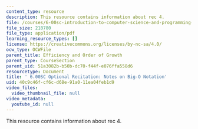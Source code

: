 ```yaml
---
content_type: resource
description: This resource contains information about rec 4.
file: /courses/6-00sc-introduction-to-computer-science-and-programming-spring-2011/40c9c46fcf6cd68e91a011ea04feb1d9_MIT6_00SCS11_rec04.pdf
file_size: 218780
file_type: application/pdf
learning_resource_types: []
license: https://creativecommons.org/licenses/by-nc-sa/4.0/
ocw_type: OCWFile
parent_title: Efficiency and Order of Growth
parent_type: CourseSection
parent_uid: 51a3082b-b50b-dc70-f44f-e076ffa558d6
resourcetype: Document
title: ' 6.00SC Optional Recitation: Notes on Big-O Notation'
uid: 40c9c46f-cf6c-d68e-91a0-11ea04feb1d9
video_files:
  video_thumbnail_file: null
video_metadata:
  youtube_id: null
---
```

This resource contains information about rec 4.